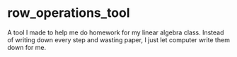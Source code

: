 # row_operations_tool
A tool I made to help me do homework for my linear algebra class. Instead of writing down every step and wasting paper, I just let computer write them down for me.
